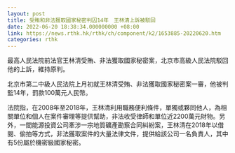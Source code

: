 ```yaml
---
layout: post
title: 受賄和非法獲取國家秘密判囚14年　王林清上訴被駁回
date: 2022-06-20 18:38:34.000000000 +08:00
link: https://news.rthk.hk/rthk/ch/component/k2/1653885-20220620.htm
categories: rthk
---
```


最高人民法院前法官王林清受賄、非法獲取國家秘密案，北京市高級人民法院駁回他的上訴，維持原判。

北京市第二中級人民法院上月初就王林清受賄、非法獲取國家秘密案一審，他被判監14年，罰款100萬元人民幣。

法院指，在2008年至2018年，王林清利用職務便利條件，單獨或夥同他人，為相關單位和個人在案件審理等提供幫助，非法收受律師和單位近2200萬元財物。另外，一間能源投資公司牽涉一宗地質礦產勘察合同糾紛案，王林清在2018年以借閱、偷拍等方式，非法獲取案件的大量法律文件，提供給該公司一名負責人，其中有5份屬於機密級國家秘密。
